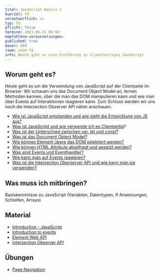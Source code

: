 ```yaml
---
titel: JavaScript Basics 1
kuerzel: fd
verantwortlich: vs
typ: fd
pflicht: false
termine: 2021-06-25 09:00
empfohlene-voraussetzungen: 
published: true
dauer: 480
raum: zoom-fd
info: Heute gibt es eine Einführung in Clientseitiges JavaScript
---
```


## Worum geht es?
Heute geht es um die Verwendung von JavaScript auf der Clientseite im Browser. Wir schauen uns das Document Object Model an, lernen  Methoden kennen, über die man das DOM manipulieren kann und wie man über Events auf Interaktionen reagieren kann. Zum Schluss werden wir uns noch die Intersection Observer API näher anschauen.
- [Wie ist JavaScript entstanden und wie sieht die Entwicklung von JS aus?](https://www.jetbrains.com/de-de/lp/javascript-25/)
- [Was ist JavaScript und wie verwende ich es Clientseitig](https://developer.mozilla.org/de/docs/Learn/JavaScript/First_steps/What_is_JavaScript)?
- [Was ist der Unterschied zwischen var, let und const?](https://www.freecodecamp.org/news/var-let-and-const-whats-the-difference/)
- [Was ist das Document Object Model?](https://www.javascripttutorial.net/javascript-dom/document-object-model-in-javascript/)
- [Wie können Element übere das DOM selektiert werden?](https://www.javascripttutorial.net/javascript-dom/javascript-queryselector/)
- [Wie können HTML Attribute abgefragt und gesetzt werden?](https://www.javascripttutorial.net/javascript-dom/html-attributes-dom-object-properties/)
- [Was sind Events und Eventhandler?](https://www.javascripttutorial.net/javascript-dom/javascript-events/)
- [Wie kann man auf Events reagieren?](https://www.javascripttutorial.net/javascript-dom/handling-events-in-javascript/)
- [Was ist die Intersection Oberserver API und wie kann man sie verwenden?](https://www.mediaevent.de/javascript/intersection-observer.html)

## Was muss ich mitbringen?
Basiskenntnisse zu JavaScript (Variablen, Datentypen, If Anweisungen, Schleifen, Arrays)

## Material

- [Introduction - JavaScript](https://developer.mozilla.org/en-US/docs/Web/JavaScript/Guide/Introduction)
- [Introduction to events](https://developer.mozilla.org/en-US/docs/Learn/JavaScript/Building_blocks/Events)
- [Element Web API](https://developer.mozilla.org/en-US/docs/Web/API/Element)
- [Intersection Observer API](https://developer.mozilla.org/en-US/docs/Web/API/Intersection_Observer_API)

## Übungen
- [Page Navigation](/mi-bachelor-webdevelopment/assignments/js-page-navigation/)

